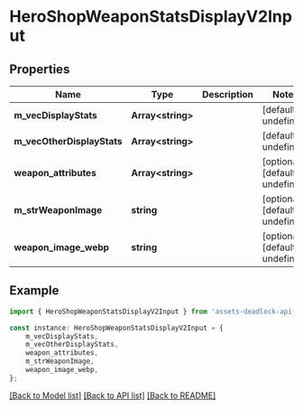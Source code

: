 # HeroShopWeaponStatsDisplayV2Input


## Properties

Name | Type | Description | Notes
------------ | ------------- | ------------- | -------------
**m_vecDisplayStats** | **Array&lt;string&gt;** |  | [default to undefined]
**m_vecOtherDisplayStats** | **Array&lt;string&gt;** |  | [default to undefined]
**weapon_attributes** | **Array&lt;string&gt;** |  | [optional] [default to undefined]
**m_strWeaponImage** | **string** |  | [optional] [default to undefined]
**weapon_image_webp** | **string** |  | [optional] [default to undefined]

## Example

```typescript
import { HeroShopWeaponStatsDisplayV2Input } from 'assets-deadlock-api-client';

const instance: HeroShopWeaponStatsDisplayV2Input = {
    m_vecDisplayStats,
    m_vecOtherDisplayStats,
    weapon_attributes,
    m_strWeaponImage,
    weapon_image_webp,
};
```

[[Back to Model list]](../README.md#documentation-for-models) [[Back to API list]](../README.md#documentation-for-api-endpoints) [[Back to README]](../README.md)
